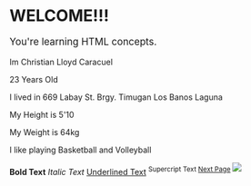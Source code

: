 <!DOCTYPE html>
<html>
<head>
	<title>Change font size in HTML.</title>

</head>

<title>My Website</title>

<body>

<h1>WELCOME!!!</h1>
<p style="font-size: 17px">You're learning HTML concepts.</p>
<p>Im Christian Lloyd Caracuel</p>
<p>23 Years Old</p>
<p>I lived in 669 Labay St. Brgy. Timugan Los Banos Laguna</p>
<p>My Height is 5'10</p>
<p>My Weight is 64kg</p>
<p>I like playing Basketball and Volleyball</p>

<b>Bold Text</b>
<i>Italic Text</i>
<u>Underlined Text</u>
<sup>Supercript Text</sub>
<a href="https://www.file:///C:/Users/opt/Desktop/hello.html">Next Page</a>
<img src="C:\Users\opt\Downloads\diablo.jpg">

</body>
	</html>
